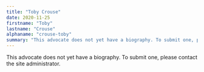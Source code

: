 ```yaml
---
title: "Toby Crouse"
date: 2020-11-25
firstname: "Toby"
lastname: "Crouse"
alphaname: "crouse-toby"
summary: "This advocate does not yet have a biography. To submit one, please contact the site administrator."
---
```

This advocate does not yet have a biography. To submit one, please contact the site administrator.

